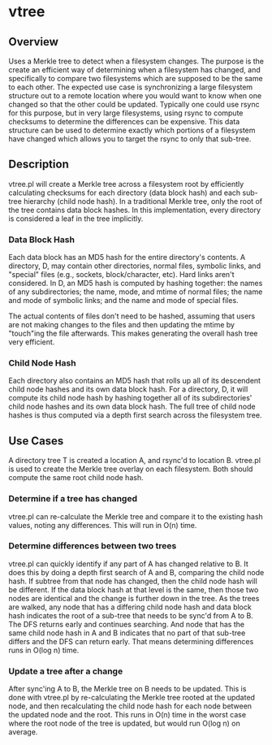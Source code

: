 # vtree
## Overview
Uses a Merkle tree to detect when a filesystem changes. The purpose is the create an efficient way of determining when a filesystem has changed, and specifically
to compare two filesystems which are supposed to be the same to each other. The expected use case is synchronizing a large filesystem structure out to a remote
location where you would want to know when one changed so that the other could be updated. Typically one could use rsync for this purpose, but in very large
filesystems, using rsync to compute checksums to determine the differences can be expensive. This data structure can be used to determine exactly which portions 
of a filesystem have changed which allows you to target the rsync to only that sub-tree.

## Description
vtree.pl will create a Merkle tree across a filesystem root by efficiently calculating checksums for each directory (data block hash) and each sub-tree hierarchy
(child node hash). In a traditional Merkle tree, only the root of the tree contains data block hashes. In this implementation, every directory is considered a
leaf in the tree implicitly.

### Data Block Hash
Each data block has an MD5 hash for the entire directory's contents. A directory, D, may contain other directories, normal files, symbolic links, and "special" files
(e.g., sockets, block/character, etc). Hard links aren't considered. In D, an MD5 hash is computed by hashing together: the names of any subdirectories; the name,
mode, and mtime of normal files; the name and mode of symbolic links; and the name and mode of special files.

The actual contents of files don't need to be hashed, assuming that users are not making changes to the files and then updating the mtime by "touch"ing the file
afterwards. This makes generating the overall hash tree very efficient.

### Child Node Hash
Each directory also contains an MD5 hash that rolls up all of its descendent child node hashes and its own data block hash. For a directory, D, it will compute its
child node hash by hashing together all of its subdirectories' child node hashes and its own data block hash. The full tree of child node hashes is thus computed
via a depth first search across the filesystem tree. 

## Use Cases
A directory tree T is created a location A, and rsync'd to location B. vtree.pl is used to create the Merkle tree overlay on each filesystem. Both should compute
the same root child node hash.

### Determine if a tree has changed
vtree.pl can re-calculate the Merkle tree and compare it to the existing hash values, noting any differences. This will run in O(n) time.

### Determine differences between two trees
vtree.pl can quickly identify if any part of A has changed relative to B. It does this by doing a depth first search of A and B, comparing the child node hash. If
subtree from that node has changed, then the child node hash will be different. If the data block hash at that level is the same, then those two nodes are identical
and the change is further down in the tree. As the trees are walked, any node that has a differing child node hash and data block hash indicates the root of a 
sub-tree that needs to be sync'd from A to B. The DFS returns early and continues searching. And node that has the same child node hash in A and B indicates that
no part of that sub-tree differs and the DFS can return early. That means determining differences runs in O(log n) time.

### Update a tree after a change
After sync'ing A to B, the Merkle tree on B needs to be updated. This is done with vtree.pl by re-calculating the Merkle tree rooted at the updated node, and then
recalculating the child node hash for each node between the updated node and the root. This runs in O(n) time in the worst case where the root node of the tree
is updated, but would run O(log n) on average.
